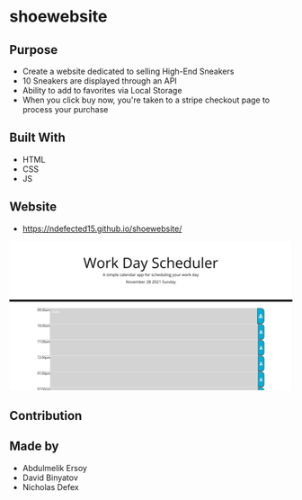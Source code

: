 # shoewebsite

## Purpose

- Create a website dedicated to selling High-End Sneakers
- 10 Sneakers are displayed through an API
- Ability to add to favorites via Local Storage
- When you click buy now, you're taken to a stripe checkout page to process your purchase

## Built With

- HTML
- CSS
- JS

## Website

- https://ndefected15.github.io/shoewebsite/

![alt text](https://github.com/Ndefected15/WorkDayScheduler/blob/main/Develop/screenshot.jpg?raw=true)

## Contribution

## Made by 
- Abdulmelik Ersoy
- David Binyatov
- Nicholas Defex

